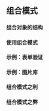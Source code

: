 ## 组合模式  
#### 组合对象的结构  

#### 使用组合模式    

#### 示例：表单验证  

#### 示例：图片库    

#### 组合模式之利  

#### 组合模式之弊  
